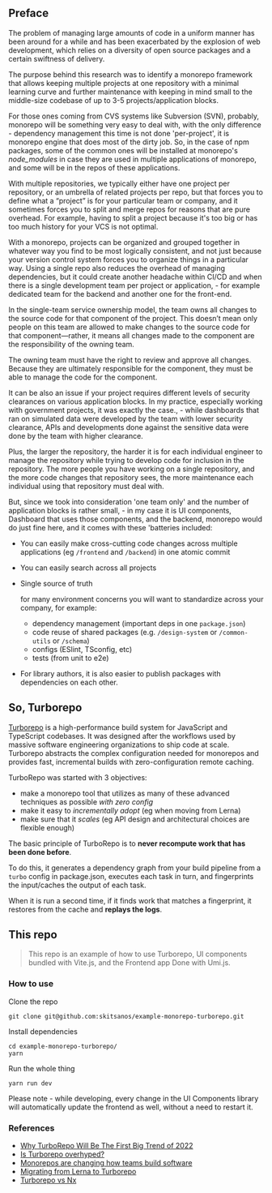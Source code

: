 ## Preface

The problem of managing large amounts of code in a uniform manner has been around for a while and has been exacerbated by the explosion of web development, which relies on a diversity of open source packages and a certain swiftness of delivery.

The purpose behind this research was to identify a monorepo framework that allows keeping multiple projects at one repository with a minimal learning curve and further maintenance with keeping in mind small to the middle-size codebase of up to 3-5 projects/application blocks. 

For those ones coming from CVS systems like Subversion (SVN), probably, monorepo will be something very easy to deal with, with the only difference - dependency management this time is not done 'per-project', it is monorepo engine that does most of the dirty job. So, in the case of npm packages, some of the common ones will be installed at monorepo's _node_modules_ in case they are used in multiple applications of monorepo, and some will be in the repos of these applications.

With multiple repositories, we typically either have one project per repository, or an umbrella of related projects per repo, but that forces you to define what a “project” is for your particular team or company, and it sometimes forces you to split and merge repos for reasons that are pure overhead. For example, having to split a project because it's too big or has too much history for your VCS is not optimal.

With a monorepo, projects can be organized and grouped together in whatever way you find to be most logically consistent, and not just because your version control system forces you to organize things in a particular way. Using a single repo also reduces the overhead of managing dependencies, but it could create another headache within CI/CD and when there is a single development team per project or application, - for example dedicated team for the backend and another one for the front-end.

In the single-team service ownership model, the team owns all changes to the source code for that component of the project. This doesn’t mean only people on this team are allowed to make changes to the source code for that component—rather, it means all changes made to the component are the responsibility of the owning team.

The owning team must have the right to review and approve all changes. Because they are ultimately responsible for the component, they must be able to manage the code for the component.

It can be also an issue if your project requires different levels of security clearances on various application blocks. In my practice, especially working with government projects, it was exactly the case., - while dashboards that ran on simulated data were developed by the team with lower security clearance, APIs and developments done against the sensitive data were done by the team with higher clearance.

Plus, the larger the repository, the harder it is for each individual engineer to manage the repository while trying to develop code for inclusion in the repository. The more people you have working on a single repository, and the more code changes that repository sees, the more maintenance each individual using that repository must deal with.

But, since we took into consideration 'one team only' and the number of application blocks is rather small, - in my case it is UI components, Dashboard that uses those components, and the backend, monorepo would do just fine here, and it comes with these 'batteries included:

- You can easily make cross-cutting code changes across multiple applications (eg `/frontend` and `/backend`) in one atomic commit

- You can easily search across all projects

- Single source of truth

  for many environment concerns you will want to standardize across your company, for example:

  - dependency management (important deps in one `package.json`)
  - code reuse of shared packages (e.g. `/design-system` or `/common-utils` or `/schema`)
  - configs (ESlint, TSconfig, etc)
  - tests (from unit to e2e)

- For library authors, it is also easier to publish packages with dependencies on each other.



## So, Turborepo

[Turborepo](https://www.youtube.com/watch?v=YX5yoApjI3M&t=225s) is a high-performance build system for JavaScript and TypeScript codebases. It was designed after the workflows used by massive software engineering organizations to ship code at scale. Turborepo abstracts the complex configuration needed for monorepos and provides fast, incremental builds with zero-configuration remote caching.

TurboRepo was started with 3 objectives:

- make a monorepo tool that utilizes as many of these advanced techniques as possible *with zero config*
- make it easy to *incrementally adopt* (eg when moving from Lerna)
- make sure that it *scales* (eg API design and architectural choices are flexible enough)



The basic principle of TurboRepo is to **never recompute work that has been done before**.

To do this, it generates a dependency graph from your build pipeline from a `turbo` config in package.json, executes each task in turn, and fingerprints the input/caches the output of each task.

When it is run a second time, if it finds work that matches a fingerprint, it restores from the cache and **replays the logs**.



## This repo

>  This repo is an example of how to use Turborepo, UI components bundled with Vite.js, and the Frontend app Done with Umi.js.

### How to use

Clone the repo

```shell
git clone git@github.com:skitsanos/example-monorepo-turborepo.git
```

Install dependencies

```shell
cd example-monorepo-turborepo/
yarn
```

Run the whole thing

```shell
yarn run dev
```

Please note - while developing, every change in the UI Components library will automatically update the frontend as well, without a need to restart it.

### References

- [Why TurboRepo Will Be The First Big Trend of 2022](https://dev.to/swyx/why-turborepo-will-be-the-first-big-trend-of-2022-4gfj)
- [Is Turborepo overhyped?](https://tolgee.io/blog/turborepo-overhyped)
- [Monorepos are changing how teams build software](https://vercel.com/blog/monorepos-are-changing-how-teams-build-software)
- [Migrating from Lerna to Turborepo](https://turborepo.org/docs/guides/migrate-from-lerna)
- [Turborepo vs Nx](https://nx.dev/guides/turbo-and-nx)